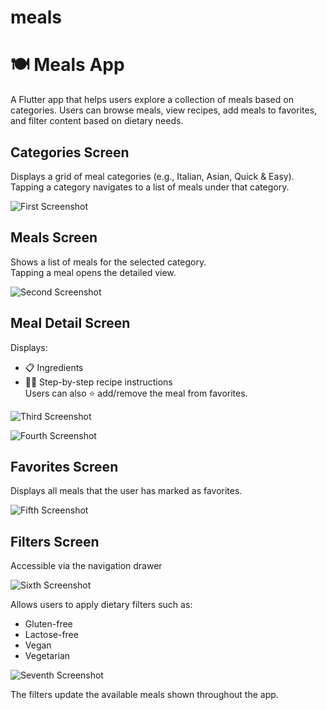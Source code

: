 # meals

# 🍽️ Meals App

A Flutter app that helps users explore a collection of meals based on categories. Users can browse meals, view recipes, add meals to favorites, and filter content based on dietary needs.


## Categories Screen  
Displays a grid of meal categories (e.g., Italian, Asian, Quick & Easy).  
Tapping a category navigates to a list of meals under that category.

![First Screenshot](screenshots/screenshot1.png)

## Meals Screen  
Shows a list of meals for the selected category.  
Tapping a meal opens the detailed view.

![Second Screenshot](screenshots/screenshot2.png)

## Meal Detail Screen  
Displays:
- 📋 Ingredients
- 🧑‍🍳 Step-by-step recipe instructions  
Users can also ⭐ add/remove the meal from favorites.

![Third Screenshot](screenshots/screenshot3.png)

![Fourth Screenshot](screenshots/screenshot4.png)

## Favorites Screen  
Displays all meals that the user has marked as favorites.

![Fifth Screenshot](screenshots/screenshot5.png)


## Filters Screen 
Accessible via the navigation drawer 

![Sixth Screenshot](screenshots/screenshot6.png)

Allows users to apply dietary filters such as:
- Gluten-free  
- Lactose-free  
- Vegan  
- Vegetarian  

![Seventh Screenshot](screenshots/screenshot7.png)

The filters update the available meals shown throughout the app.
